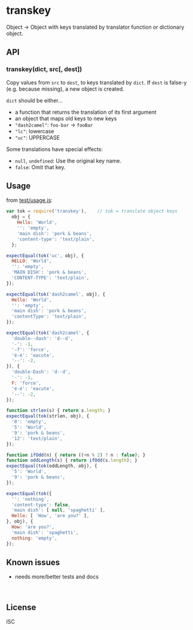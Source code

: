﻿
<!--#echo json="package.json" key="name" underline="=" -->
transkey
========
<!--/#echo -->

<!--#echo json="package.json" key="description" -->
Object -&gt; Object with keys translated by translator function or dictionary
object.
<!--/#echo -->


API
---

### transkey(dict, src[, dest])

Copy values from `src` to `dest`, to keys translated by `dict`.
If `dest` is false-y (e.g. because missing), a new object is created.

`dict` should be either…
* a function that returns the translation of its first argument
* an object that maps old keys to new keys
* `"dash2camel"`: `foo-bar` -> `fooBar`
* `"lc"`: lowercase
* `"uc"`: UPPERCASE

Some translations have special effects:
* `null`, `undefined`: Use the original key name.
* `false`: Omit that key.






Usage
-----

from [test/usage.js](test/usage.js):

<!--#include file="test/usage.js" start="  //#u" stop="  //#r"
  outdent="  " code="javascript" -->
<!--#verbatim lncnt="63" -->
```javascript
var tok = require('transkey'),    // tok = translate object keys
  obj = {
    Hello: 'World',
    '': 'empty',
    'main dish': 'pork & beans',
    'content-type': 'text/plain',
  };

expectEqual(tok('uc', obj), {
  HELLO: 'World',
  '': 'empty',
  'MAIN DISH': 'pork & beans',
  'CONTENT-TYPE': 'text/plain',
});

expectEqual(tok('dash2camel', obj), {
  Hello: 'World',
  '': 'empty',
  'main dish': 'pork & beans',
  'contentType': 'text/plain',
});

expectEqual(tok('dash2camel', {
  'double--dash': 'd--d',
  '-': -1,
  '-f': 'force',
  'é-é': 'eacute',
  '--': -2,
}), {
  'double-Dash': 'd--d',
  '-': -1,
  F: 'force',
  'é-é': 'eacute',
  '--': -2,
});

function strlen(s) { return s.length; }
expectEqual(tok(strlen, obj), {
  '0': 'empty',
  '5': 'World',
  '9': 'pork & beans',
  '12': 'text/plain',
});

function ifOdd(n) { return ((+n % 2) ? n : false); }
function oddLength(s) { return ifOdd(s.length); }
expectEqual(tok(oddLength, obj), {
  '5': 'World',
  '9': 'pork & beans',
});

expectEqual(tok({
  '': 'nothing',
  'content-type': false,
  'main dish': [ null, 'spaghetti' ],
  Hello: [ 'How', 'are you?' ],
}, obj), {
  How: 'are you?',
  'main dish': 'spaghetti',
  nothing: 'empty',
});
```
<!--/include-->



<!--#toc stop="scan" -->



Known issues
------------

* needs more/better tests and docs




&nbsp;


License
-------
<!--#echo json="package.json" key=".license" -->
ISC
<!--/#echo -->
